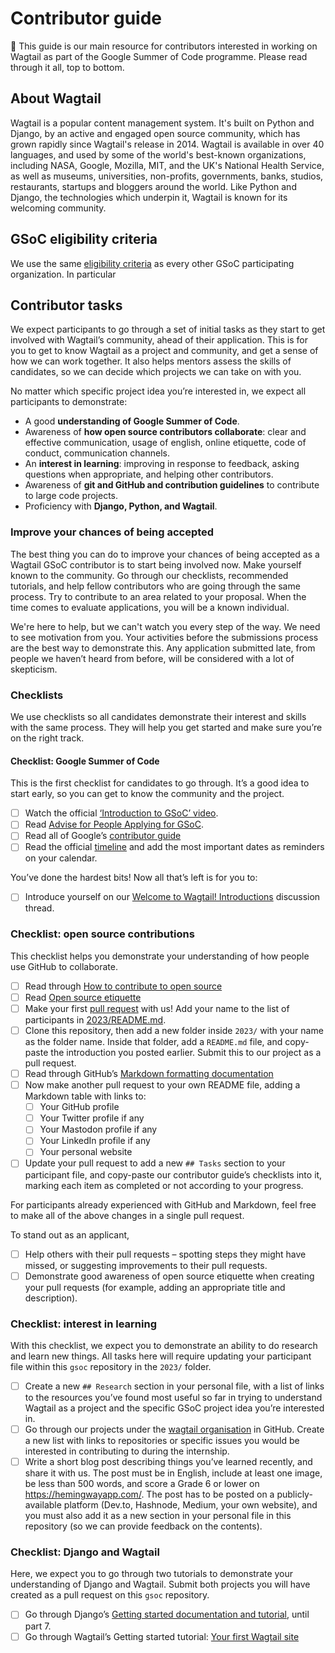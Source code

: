 # Contributor guide

👋 This guide is our main resource for contributors interested in working on Wagtail as part of the Google Summer of Code programme. Please read through it all, top to bottom.

## About Wagtail

<!-- Note for maintainers: matches the "Organization Description" field on https://summerofcode.withgoogle.com/organizations/wagtail/profile. -->

Wagtail is a popular content management system. It's built on Python and Django, by an active and engaged open source community, which has grown rapidly since Wagtail's release in 2014. Wagtail is available in over 40 languages, and used by some of the world's best-known organizations, including NASA, Google, Mozilla, MIT, and the UK's National Health Service, as well as museums, universities, non-profits, governments, banks, studios, restaurants, startups and bloggers around the world. Like Python and Django, the technologies which underpin it, Wagtail is known for its welcoming community.

## GSoC eligibility criteria

We use the same [eligibility criteria](https://developers.google.com/open-source/gsoc/faq#what_are_the_eligibility_requirements_for_participation) as every other GSoC participating organization. In particular

## Contributor tasks

We expect participants to go through a set of initial tasks as they start to get involved with Wagtail’s community, ahead of their application. This is for you to get to know Wagtail as a project and community, and get a sense of how we can work together. It also helps mentors assess the skills of candidates, so we can decide which projects we can take on with you.

No matter which specific project idea you’re interested in, we expect all participants to demonstrate:

- A good **understanding of Google Summer of Code**.
- Awareness of **how open source contributors collaborate**: clear and effective communication, usage of english, online etiquette, code of conduct, communication channels.
- An **interest in learning**: improving in response to feedback, asking questions when appropriate, and helping other contributors.
- Awareness of **git and GitHub and contribution guidelines** to contribute to large code projects.
- Proficiency with **Django, Python, and Wagtail**.

### Improve your chances of being accepted

The best thing you can do to improve your chances of being accepted as a Wagtail GSoC contributor is to start being involved now. Make yourself known to the community. Go through our checklists, recommended tutorials, and help fellow contributors who are going through the same process. Try to contribute to an area related to your proposal. When the time comes to evaluate applications, you will be a known individual.

We're here to help, but we can't watch you every step of the way. We need to see motivation from you. Your activities before the submissions process are the best way to demonstrate this. Any application submitted late, from people we haven’t heard from before, will be considered with a lot of skepticism.

### Checklists

We use checklists so all candidates demonstrate their interest and skills with the same process. They will help you get started and make sure you’re on the right track.

#### Checklist: Google Summer of Code

This is the first checklist for candidates to go through. It’s a good idea to start early, so you can get to know the community and the project.

- [ ] Watch the official [‘Introduction to GSoC’ video](https://www.youtube.com/watch?v=7jD2tChhrWM&feature=youtu.be).
- [ ] Read [Advise for People Applying for GSoC](https://developers.google.com/open-source/gsoc/help/student-advice).
- [ ] Read all of Google’s [contributor guide](https://google.github.io/gsocguides/student/)
- [ ] Read the official [timeline](https://developers.google.com/open-source/gsoc/timeline) and add the most important dates as reminders on your calendar.

You’ve done the hardest bits! Now all that’s left is for you to:

- [ ] Introduce yourself on our [Welcome to Wagtail! Introductions](https://github.com/wagtail/gsoc/discussions/1) discussion thread.

### Checklist: open source contributions

This checklist helps you demonstrate your understanding of how people use GitHub to collaborate.

- [ ] Read through [How to contribute to open source](https://opensource.guide/how-to-contribute/)
- [ ] Read [Open source etiquette](https://developer.mozilla.org/en-US/docs/MDN/Community/Open_source_etiquette)
- [ ] Make your first [pull request](https://docs.github.com/en/pull-requests/collaborating-with-pull-requests/proposing-changes-to-your-work-with-pull-requests/creating-a-pull-request) with us! Add your name to the list of participants in [2023/README.md](2023/README.md).
- [ ] Clone this repository, then add a new folder inside `2023/` with your name as the folder name. Inside that folder, add a `README.md` file, and copy-paste the introduction you posted earlier. Submit this to our project as a pull request.
- [ ] Read through GitHub’s [Markdown formatting documentation](https://docs.github.com/en/get-started/writing-on-github/getting-started-with-writing-and-formatting-on-github/basic-writing-and-formatting-syntax)
- [ ] Now make another pull request to your own README file, adding a Markdown table with links to:
  - [ ] Your GitHub profile
  - [ ] Your Twitter profile if any
  - [ ] Your Mastodon profile if any
  - [ ] Your LinkedIn profile if any
  - [ ] Your personal website
- [ ] Update your pull request to add a new `## Tasks` section to your participant file, and copy-paste our contributor guide’s checklists into it, marking each item as completed or not according to your progress.

For participants already experienced with GitHub and Markdown, feel free to make all of the above changes in a single pull request.

To stand out as an applicant,

- [ ] Help others with their pull requests – spotting steps they might have missed, or suggesting improvements to their pull requests.
- [ ] Demonstrate good awareness of open source etiquette when creating your pull requests (for example, adding an appropriate title and description).

### Checklist: interest in learning

With this checklist, we expect you to demonstrate an ability to do research and learn new things. All tasks here will require updating your participant file within this `gsoc` repository in the `2023/` folder.

- [ ] Create a new `## Research` section in your personal file, with a list of links to the resources you’ve found most useful so far in trying to understand Wagtail as a project and the specific GSoC project idea you’re interested in.
- [ ] Go through our projects under the [wagtail organisation](https://github.com/wagtail) in GitHub. Create a new list with links to repositories or specific issues you would be interested in contributing to during the internship.
- [ ] Write a short blog post describing things you’ve learned recently, and share it with us. The post must be in English, include at least one image, be less than 500 words, and score a Grade 6 or lower on <https://hemingwayapp.com/>. The post has to be posted on a publicly-available platform (Dev.to, Hashnode, Medium, your own website), and you must also add it as a new section in your personal file in this repository (so we can provide feedback on the contents).

### Checklist: Django and Wagtail

Here, we expect you to go through two tutorials to demonstrate your understanding of Django and Wagtail. Submit both projects you will have created as a pull request on this `gsoc` repository.

- [ ] Go through Django’s [Getting started documentation and tutorial](https://docs.djangoproject.com/en/4.1/intro/), until part 7.
- [ ] Go through Wagtail’s Getting started tutorial: [Your first Wagtail site](https://docs.wagtail.org/en/stable/getting_started/tutorial.html)

